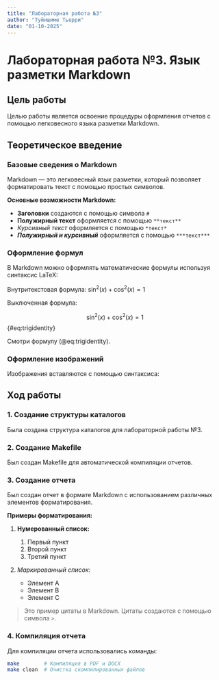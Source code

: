 ```yaml
---
title: "Лабораторная работа №3"
author: "Туйишиме Тьерри"
date: "01-10-2025"
---
```


# Лабораторная работа №3. Язык разметки Markdown

## Цель работы

Целью работы является освоение процедуры оформления отчетов с помощью легковесного языка разметки Markdown.

## Теоретическое введение

### Базовые сведения о Markdown

Markdown — это легковесный язык разметки, который позволяет форматировать текст с помощью простых символов.

**Основные возможности Markdown:**

- **Заголовки** создаются с помощью символа `#`
- **Полужирный текст** оформляется с помощью `**текст**`
- *Курсивный текст* оформляется с помощью `*текст*`
- ***Полужирный и курсивный*** оформляется с помощью `***текст***`

### Оформление формул

В Markdown можно оформлять математические формулы используя синтаксис LaTeX:

Внутритекстовая формула: $\sin^2(x) + \cos^2(x) = 1$

Выключенная формула:

$$ 
\sin^2 (x) + \cos^2 (x) = 1  
$$ {#eq:trigidentity}

Смотри формулу (@eq:trigidentity).

### Оформление изображений

Изображения вставляются с помощью синтаксиса:


## Ход работы

### 1. Создание структуры каталогов

Была создана структура каталогов для лабораторной работы №3.

### 2. Создание Makefile

Был создан Makefile для автоматической компиляции отчетов.

### 3. Создание отчета

Был создан отчет в формате Markdown с использованием различных элементов форматирования.

**Примеры форматирования:**

1. **Нумерованный список:**
   1. Первый пункт
   2. Второй пункт
   3. Третий пункт

2. *Маркированный список:*
   - Элемент A
   - Элемент B
   - Элемент C

> Это пример цитаты в Markdown. Цитаты создаются с помощью символа `>`.

### 4. Компиляция отчета

Для компиляции отчета использовались команды:

```bash
make        # Компиляция в PDF и DOCX
make clean  # Очистка скомпилированных файлов

